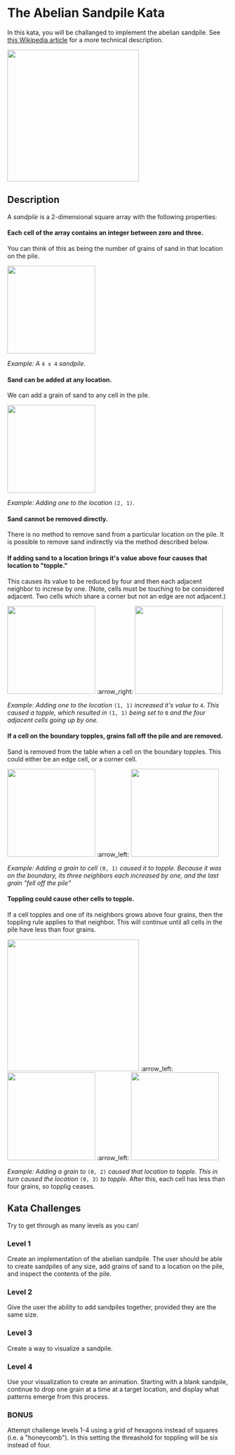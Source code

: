 # The Abelian Sandpile Kata

In this kata, you will be challanged to implement the abelian sandpile. See [this Wikipedia article](https://en.wikipedia.org/wiki/Abelian_sandpile_model) for a more technical description.

<img src="https://upload.wikimedia.org/wikipedia/commons/3/3a/Tannin_heap.jpeg" width=300>

## Description

A *sandpile* is a 2-dimensional square array with the following properties:

#### Each cell of the array contains an integer between zero and three.
You can think of this as being the number of grains of sand in that location on the pile.

<img src="https://github.com/weirichd/SandpileKata/blob/master/sandpile_images/sand00.png" width=200>

*Example: A* `4 x 4` *sandpile.*

#### Sand can be added at any location.

We can add a grain of sand to any cell in the pile.

<img src="https://github.com/weirichd/SandpileKata/blob/master/sandpile_images/sand01.png" width=200>

*Example: Adding one to the location* `(2, 1)`.

#### Sand cannot be removed directly.
There is no method to remove sand from a particular location on the pile.
It is possible to remove sand indirectly via the method described below.

#### If adding sand to a location brings it's value above four causes that location to "topple."
This causes its value to be reduced by four and then each adjacent neighbor to increse by one. (Note, cells must be touching to be considered adjacent. Two cells which share a corner but not an edge are not adjacent.)

<img src="https://github.com/weirichd/SandpileKata/blob/master/sandpile_images/sand03.png" width=200>
:arrow_right:
<img src="https://github.com/weirichd/SandpileKata/blob/master/sandpile_images/sand04.png" width=200>

*Example: Adding one to the location* `(1, 1)` *increased it's value to* `4`. *This caused a topple, which resulted in* `(1, 1)` *being set to* `0` *and the four adjacent cells going up by one.*

#### If a cell on the boundary topples, grains fall off the pile and are removed.
Sand is removed from the table when a cell on the boundary topples. This could either be an edge cell, or a corner cell.

<img src="https://github.com/weirichd/SandpileKata/blob/master/sandpile_images/sand06.png" width=200>
:arrow_left:
<img src="https://github.com/weirichd/SandpileKata/blob/master/sandpile_images/sand07.png" width=200>

*Example: Adding a grain to cell* `(0, 1)` *caused it to topple. Because it was on the boundary, its three neighbors each increased by one, and the last grain "fell off the pile"*

#### Toppling could cause other cells to topple.
If a cell topples and one of its neighbors grows above four grains, then the toppling rule applies to that neighbor.
This will continue until all cells in the pile have less than four grains.

<img src="https://github.com/weirichd/SandpileKata/blob/master/sandpile_images/sand09.png" width=300>
:arrow_left:
<img src="https://github.com/weirichd/SandpileKata/blob/master/sandpile_images/sand11.png" width=200>
:arrow_left:
<img src="https://github.com/weirichd/SandpileKata/blob/master/sandpile_images/sand12.png" width=200>

*Example: Adding a grain to* `(0, 2)` *caused that location to topple. This in turn caused the location* `(0, 3)` *to topple.* After this, each cell has less than four grains, so topplig ceases.

## Kata Challenges

Try to get through as many levels as you can!

### Level 1
Create an implementation of the abelian sandpile. The user should be able to create sandpiles of any size, add grains of sand to a location on the pile, and inspect the contents of the pile.

### Level 2
Give the user the ability to add sandpiles together, provided they are the same size.

### Level 3
Create a way to visualize a sandpile.

### Level 4
Use your visualization to create an animation. Starting with a blank sandpile, continue to drop one grain at a time at a target location, and display what patterns emerge from this process.

### BONUS

Attempt challenge levels 1-4 using a grid of hexagons instead of squares (i.e. a "honeycomb"). In this setting the threashold for toppling will be six instead of four.
